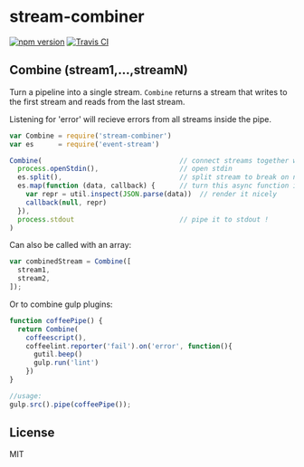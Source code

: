 # stream-combiner

[![npm version](https://img.shields.io/npm/v/stream-combiner.svg)](https://npmjs.org/package/stream-combiner) 
[![Travis CI](https://travis-ci.org/dominictarr/stream-combiner.svg)](https://travis-ci.org/dominictarr/stream-combiner)

## Combine (stream1,...,streamN)

Turn a pipeline into a single stream. `Combine` returns a stream that writes to the first stream
and reads from the last stream. 

Listening for 'error' will recieve errors from all streams inside the pipe.

```js
var Combine = require('stream-combiner')
var es      = require('event-stream')

Combine(                                  // connect streams together with `pipe`
  process.openStdin(),                    // open stdin
  es.split(),                             // split stream to break on newlines
  es.map(function (data, callback) {      // turn this async function into a stream
    var repr = util.inspect(JSON.parse(data))  // render it nicely
    callback(null, repr)
  }),
  process.stdout                          // pipe it to stdout !
)
```

Can also be called with an array:

```js
var combinedStream = Combine([
  stream1,
  stream2,
]);
```

Or to combine gulp plugins:

```js
function coffeePipe() {
  return Combine(
    coffeescript(),
    coffeelint.reporter('fail').on('error', function(){
      gutil.beep()
      gulp.run('lint')
    })
}

//usage:
gulp.src().pipe(coffeePipe());
```

## License

MIT
